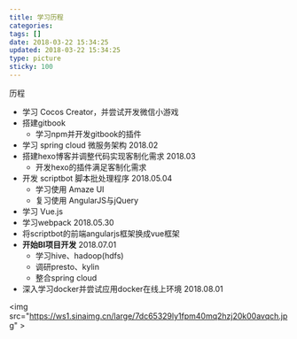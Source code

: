 ```yaml
---
title: 学习历程
categories:
tags: []
date: 2018-03-22 15:34:25
updated: 2018-03-22 15:34:25
type: picture
sticky: 100
---
```


历程

- 学习 Cocos Creator，并尝试开发微信小游戏
- 搭建gitbook
  - 学习npm并开发gitbook的插件
- 学习 spring cloud 微服务架构 2018.02
- 搭建hexo博客并调整代码实现客制化需求 2018.03
  - 开发hexo的插件满足客制化需求
- 开发 scriptbot 脚本批处理程序 2018.05.04
  - 学习使用 Amaze UI
  - 复习使用 AngularJS与jQuery
- 学习 Vue.js
- 学习webpack 2018.05.30
- 将scriptbot的前端angularjs框架换成vue框架
- **开始BI项目开发** 2018.07.01
  - 学习hive、hadoop(hdfs)
  - 调研presto、kylin
  - 整合spring cloud
- 深入学习docker并尝试应用docker在线上环境 2018.08.01

<img src="https://ws1.sinaimg.cn/large/7dc65329ly1fpm40mq2hzj20k00avqch.jpg" \>
